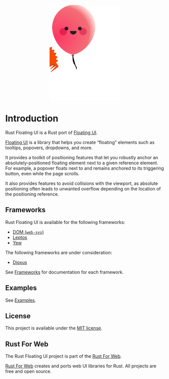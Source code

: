 <p align="center">
    <img src="./images/logo.svg" width="225" height="300" alt="Rust Floating UI Logo">
</p>

# Introduction

Rust Floating UI is a Rust port of [Floating UI](https://floating-ui.com/).

[Floating UI](https://floating-ui.com) is a library that helps you create “floating” elements such as tooltips, popovers, dropdowns, and more.

It provides a toolkit of positioning features that let you robustly anchor an absolutely-positioned floating element next to a given reference element. For example, a popover floats next to and remains anchored to its triggering button, even while the page scrolls.

It also provides features to avoid collisions with the viewport, as absolute positioning often leads to unwanted overflow depending on the location of the positioning reference.

## Frameworks

Rust Floating UI is available for the following frameworks:

-   [DOM (`web-sys`)](https://rustwasm.github.io/wasm-bindgen/web-sys/index.html)
-   [Leptos](https://leptos.dev/)
-   [Yew](https://yew.rs/)

The following frameworks are under consideration:

-   [Dioxus](https://dioxuslabs.com/)

See [Frameworks](./frameworks/index.md) for documentation for each framework.

## Examples

See [Examples](./examples.md).

## License

This project is available under the [MIT license](https://github.com/RustForWeb/floating-ui/blob/main/LICENSE.md).

## Rust For Web

The Rust Floating UI project is part of the [Rust For Web](https://github.com/RustForWeb).

[Rust For Web](https://github.com/RustForWeb) creates and ports web UI libraries for Rust. All projects are free and open source.
